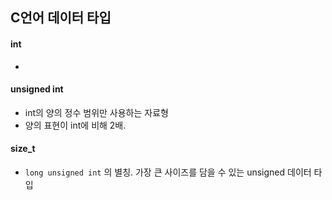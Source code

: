 ## C언어 데이터 타입



#### int

- 



#### unsigned int 

- int의 양의 정수 범위만 사용하는 자료형
- 양의 표현이 int에 비해 2배.



#### size_t

- `long unsigned int` 의 별칭. 가장 큰 사이즈를 담을 수 있는 unsigned 데이터 타입 

  


